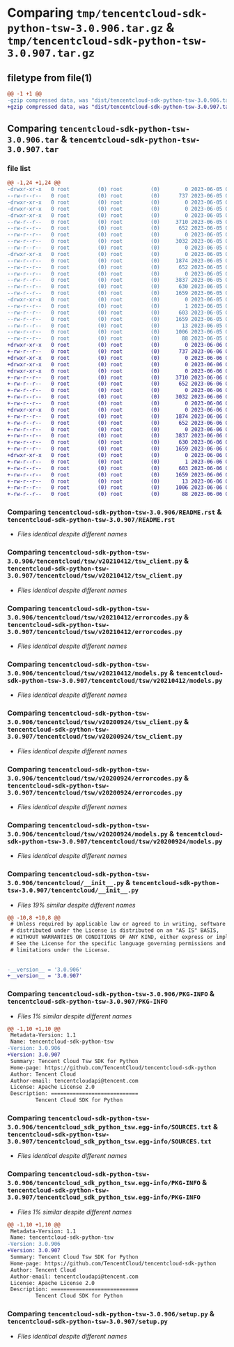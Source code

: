 # Comparing `tmp/tencentcloud-sdk-python-tsw-3.0.906.tar.gz` & `tmp/tencentcloud-sdk-python-tsw-3.0.907.tar.gz`

## filetype from file(1)

```diff
@@ -1 +1 @@
-gzip compressed data, was "dist/tencentcloud-sdk-python-tsw-3.0.906.tar", last modified: Mon Jun  5 00:45:52 2023, max compression
+gzip compressed data, was "dist/tencentcloud-sdk-python-tsw-3.0.907.tar", last modified: Tue Jun  6 02:38:35 2023, max compression
```

## Comparing `tencentcloud-sdk-python-tsw-3.0.906.tar` & `tencentcloud-sdk-python-tsw-3.0.907.tar`

### file list

```diff
@@ -1,24 +1,24 @@
-drwxr-xr-x   0 root         (0) root         (0)        0 2023-06-05 00:45:52.000000 tencentcloud-sdk-python-tsw-3.0.906/
--rw-r--r--   0 root         (0) root         (0)      737 2023-06-05 00:45:52.000000 tencentcloud-sdk-python-tsw-3.0.906/README.rst
-drwxr-xr-x   0 root         (0) root         (0)        0 2023-06-05 00:45:52.000000 tencentcloud-sdk-python-tsw-3.0.906/tencentcloud/
-drwxr-xr-x   0 root         (0) root         (0)        0 2023-06-05 00:45:52.000000 tencentcloud-sdk-python-tsw-3.0.906/tencentcloud/tsw/
-drwxr-xr-x   0 root         (0) root         (0)        0 2023-06-05 00:45:52.000000 tencentcloud-sdk-python-tsw-3.0.906/tencentcloud/tsw/v20210412/
--rw-r--r--   0 root         (0) root         (0)     3710 2023-06-05 00:45:52.000000 tencentcloud-sdk-python-tsw-3.0.906/tencentcloud/tsw/v20210412/tsw_client.py
--rw-r--r--   0 root         (0) root         (0)      652 2023-06-05 00:45:52.000000 tencentcloud-sdk-python-tsw-3.0.906/tencentcloud/tsw/v20210412/errorcodes.py
--rw-r--r--   0 root         (0) root         (0)        0 2023-06-05 00:45:52.000000 tencentcloud-sdk-python-tsw-3.0.906/tencentcloud/tsw/v20210412/__init__.py
--rw-r--r--   0 root         (0) root         (0)     3032 2023-06-05 00:45:52.000000 tencentcloud-sdk-python-tsw-3.0.906/tencentcloud/tsw/v20210412/models.py
--rw-r--r--   0 root         (0) root         (0)        0 2023-06-05 00:45:52.000000 tencentcloud-sdk-python-tsw-3.0.906/tencentcloud/tsw/__init__.py
-drwxr-xr-x   0 root         (0) root         (0)        0 2023-06-05 00:45:52.000000 tencentcloud-sdk-python-tsw-3.0.906/tencentcloud/tsw/v20200924/
--rw-r--r--   0 root         (0) root         (0)     1874 2023-06-05 00:45:52.000000 tencentcloud-sdk-python-tsw-3.0.906/tencentcloud/tsw/v20200924/tsw_client.py
--rw-r--r--   0 root         (0) root         (0)      652 2023-06-05 00:45:52.000000 tencentcloud-sdk-python-tsw-3.0.906/tencentcloud/tsw/v20200924/errorcodes.py
--rw-r--r--   0 root         (0) root         (0)        0 2023-06-05 00:45:52.000000 tencentcloud-sdk-python-tsw-3.0.906/tencentcloud/tsw/v20200924/__init__.py
--rw-r--r--   0 root         (0) root         (0)     3837 2023-06-05 00:45:52.000000 tencentcloud-sdk-python-tsw-3.0.906/tencentcloud/tsw/v20200924/models.py
--rw-r--r--   0 root         (0) root         (0)      630 2023-06-05 00:45:52.000000 tencentcloud-sdk-python-tsw-3.0.906/tencentcloud/__init__.py
--rw-r--r--   0 root         (0) root         (0)     1659 2023-06-05 00:45:52.000000 tencentcloud-sdk-python-tsw-3.0.906/PKG-INFO
-drwxr-xr-x   0 root         (0) root         (0)        0 2023-06-05 00:45:52.000000 tencentcloud-sdk-python-tsw-3.0.906/tencentcloud_sdk_python_tsw.egg-info/
--rw-r--r--   0 root         (0) root         (0)        1 2023-06-05 00:45:52.000000 tencentcloud-sdk-python-tsw-3.0.906/tencentcloud_sdk_python_tsw.egg-info/dependency_links.txt
--rw-r--r--   0 root         (0) root         (0)      603 2023-06-05 00:45:52.000000 tencentcloud-sdk-python-tsw-3.0.906/tencentcloud_sdk_python_tsw.egg-info/SOURCES.txt
--rw-r--r--   0 root         (0) root         (0)     1659 2023-06-05 00:45:52.000000 tencentcloud-sdk-python-tsw-3.0.906/tencentcloud_sdk_python_tsw.egg-info/PKG-INFO
--rw-r--r--   0 root         (0) root         (0)       13 2023-06-05 00:45:52.000000 tencentcloud-sdk-python-tsw-3.0.906/tencentcloud_sdk_python_tsw.egg-info/top_level.txt
--rw-r--r--   0 root         (0) root         (0)     1006 2023-06-05 00:45:52.000000 tencentcloud-sdk-python-tsw-3.0.906/setup.py
--rw-r--r--   0 root         (0) root         (0)       88 2023-06-05 00:45:52.000000 tencentcloud-sdk-python-tsw-3.0.906/setup.cfg
+drwxr-xr-x   0 root         (0) root         (0)        0 2023-06-06 02:38:35.000000 tencentcloud-sdk-python-tsw-3.0.907/
+-rw-r--r--   0 root         (0) root         (0)      737 2023-06-06 02:38:35.000000 tencentcloud-sdk-python-tsw-3.0.907/README.rst
+drwxr-xr-x   0 root         (0) root         (0)        0 2023-06-06 02:38:35.000000 tencentcloud-sdk-python-tsw-3.0.907/tencentcloud/
+drwxr-xr-x   0 root         (0) root         (0)        0 2023-06-06 02:38:35.000000 tencentcloud-sdk-python-tsw-3.0.907/tencentcloud/tsw/
+drwxr-xr-x   0 root         (0) root         (0)        0 2023-06-06 02:38:35.000000 tencentcloud-sdk-python-tsw-3.0.907/tencentcloud/tsw/v20210412/
+-rw-r--r--   0 root         (0) root         (0)     3710 2023-06-06 02:38:35.000000 tencentcloud-sdk-python-tsw-3.0.907/tencentcloud/tsw/v20210412/tsw_client.py
+-rw-r--r--   0 root         (0) root         (0)      652 2023-06-06 02:38:35.000000 tencentcloud-sdk-python-tsw-3.0.907/tencentcloud/tsw/v20210412/errorcodes.py
+-rw-r--r--   0 root         (0) root         (0)        0 2023-06-06 02:38:35.000000 tencentcloud-sdk-python-tsw-3.0.907/tencentcloud/tsw/v20210412/__init__.py
+-rw-r--r--   0 root         (0) root         (0)     3032 2023-06-06 02:38:35.000000 tencentcloud-sdk-python-tsw-3.0.907/tencentcloud/tsw/v20210412/models.py
+-rw-r--r--   0 root         (0) root         (0)        0 2023-06-06 02:38:35.000000 tencentcloud-sdk-python-tsw-3.0.907/tencentcloud/tsw/__init__.py
+drwxr-xr-x   0 root         (0) root         (0)        0 2023-06-06 02:38:35.000000 tencentcloud-sdk-python-tsw-3.0.907/tencentcloud/tsw/v20200924/
+-rw-r--r--   0 root         (0) root         (0)     1874 2023-06-06 02:38:35.000000 tencentcloud-sdk-python-tsw-3.0.907/tencentcloud/tsw/v20200924/tsw_client.py
+-rw-r--r--   0 root         (0) root         (0)      652 2023-06-06 02:38:35.000000 tencentcloud-sdk-python-tsw-3.0.907/tencentcloud/tsw/v20200924/errorcodes.py
+-rw-r--r--   0 root         (0) root         (0)        0 2023-06-06 02:38:35.000000 tencentcloud-sdk-python-tsw-3.0.907/tencentcloud/tsw/v20200924/__init__.py
+-rw-r--r--   0 root         (0) root         (0)     3837 2023-06-06 02:38:35.000000 tencentcloud-sdk-python-tsw-3.0.907/tencentcloud/tsw/v20200924/models.py
+-rw-r--r--   0 root         (0) root         (0)      630 2023-06-06 02:38:35.000000 tencentcloud-sdk-python-tsw-3.0.907/tencentcloud/__init__.py
+-rw-r--r--   0 root         (0) root         (0)     1659 2023-06-06 02:38:35.000000 tencentcloud-sdk-python-tsw-3.0.907/PKG-INFO
+drwxr-xr-x   0 root         (0) root         (0)        0 2023-06-06 02:38:35.000000 tencentcloud-sdk-python-tsw-3.0.907/tencentcloud_sdk_python_tsw.egg-info/
+-rw-r--r--   0 root         (0) root         (0)        1 2023-06-06 02:38:35.000000 tencentcloud-sdk-python-tsw-3.0.907/tencentcloud_sdk_python_tsw.egg-info/dependency_links.txt
+-rw-r--r--   0 root         (0) root         (0)      603 2023-06-06 02:38:35.000000 tencentcloud-sdk-python-tsw-3.0.907/tencentcloud_sdk_python_tsw.egg-info/SOURCES.txt
+-rw-r--r--   0 root         (0) root         (0)     1659 2023-06-06 02:38:35.000000 tencentcloud-sdk-python-tsw-3.0.907/tencentcloud_sdk_python_tsw.egg-info/PKG-INFO
+-rw-r--r--   0 root         (0) root         (0)       13 2023-06-06 02:38:35.000000 tencentcloud-sdk-python-tsw-3.0.907/tencentcloud_sdk_python_tsw.egg-info/top_level.txt
+-rw-r--r--   0 root         (0) root         (0)     1006 2023-06-06 02:38:35.000000 tencentcloud-sdk-python-tsw-3.0.907/setup.py
+-rw-r--r--   0 root         (0) root         (0)       88 2023-06-06 02:38:35.000000 tencentcloud-sdk-python-tsw-3.0.907/setup.cfg
```

### Comparing `tencentcloud-sdk-python-tsw-3.0.906/README.rst` & `tencentcloud-sdk-python-tsw-3.0.907/README.rst`

 * *Files identical despite different names*

### Comparing `tencentcloud-sdk-python-tsw-3.0.906/tencentcloud/tsw/v20210412/tsw_client.py` & `tencentcloud-sdk-python-tsw-3.0.907/tencentcloud/tsw/v20210412/tsw_client.py`

 * *Files identical despite different names*

### Comparing `tencentcloud-sdk-python-tsw-3.0.906/tencentcloud/tsw/v20210412/errorcodes.py` & `tencentcloud-sdk-python-tsw-3.0.907/tencentcloud/tsw/v20210412/errorcodes.py`

 * *Files identical despite different names*

### Comparing `tencentcloud-sdk-python-tsw-3.0.906/tencentcloud/tsw/v20210412/models.py` & `tencentcloud-sdk-python-tsw-3.0.907/tencentcloud/tsw/v20210412/models.py`

 * *Files identical despite different names*

### Comparing `tencentcloud-sdk-python-tsw-3.0.906/tencentcloud/tsw/v20200924/tsw_client.py` & `tencentcloud-sdk-python-tsw-3.0.907/tencentcloud/tsw/v20200924/tsw_client.py`

 * *Files identical despite different names*

### Comparing `tencentcloud-sdk-python-tsw-3.0.906/tencentcloud/tsw/v20200924/errorcodes.py` & `tencentcloud-sdk-python-tsw-3.0.907/tencentcloud/tsw/v20200924/errorcodes.py`

 * *Files identical despite different names*

### Comparing `tencentcloud-sdk-python-tsw-3.0.906/tencentcloud/tsw/v20200924/models.py` & `tencentcloud-sdk-python-tsw-3.0.907/tencentcloud/tsw/v20200924/models.py`

 * *Files identical despite different names*

### Comparing `tencentcloud-sdk-python-tsw-3.0.906/tencentcloud/__init__.py` & `tencentcloud-sdk-python-tsw-3.0.907/tencentcloud/__init__.py`

 * *Files 19% similar despite different names*

```diff
@@ -10,8 +10,8 @@
 # Unless required by applicable law or agreed to in writing, software
 # distributed under the License is distributed on an "AS IS" BASIS,
 # WITHOUT WARRANTIES OR CONDITIONS OF ANY KIND, either express or implied.
 # See the License for the specific language governing permissions and
 # limitations under the License.
 
 
-__version__ = '3.0.906'
+__version__ = '3.0.907'
```

### Comparing `tencentcloud-sdk-python-tsw-3.0.906/PKG-INFO` & `tencentcloud-sdk-python-tsw-3.0.907/PKG-INFO`

 * *Files 1% similar despite different names*

```diff
@@ -1,10 +1,10 @@
 Metadata-Version: 1.1
 Name: tencentcloud-sdk-python-tsw
-Version: 3.0.906
+Version: 3.0.907
 Summary: Tencent Cloud Tsw SDK for Python
 Home-page: https://github.com/TencentCloud/tencentcloud-sdk-python
 Author: Tencent Cloud
 Author-email: tencentcloudapi@tencent.com
 License: Apache License 2.0
 Description: ============================
         Tencent Cloud SDK for Python
```

### Comparing `tencentcloud-sdk-python-tsw-3.0.906/tencentcloud_sdk_python_tsw.egg-info/SOURCES.txt` & `tencentcloud-sdk-python-tsw-3.0.907/tencentcloud_sdk_python_tsw.egg-info/SOURCES.txt`

 * *Files identical despite different names*

### Comparing `tencentcloud-sdk-python-tsw-3.0.906/tencentcloud_sdk_python_tsw.egg-info/PKG-INFO` & `tencentcloud-sdk-python-tsw-3.0.907/tencentcloud_sdk_python_tsw.egg-info/PKG-INFO`

 * *Files 1% similar despite different names*

```diff
@@ -1,10 +1,10 @@
 Metadata-Version: 1.1
 Name: tencentcloud-sdk-python-tsw
-Version: 3.0.906
+Version: 3.0.907
 Summary: Tencent Cloud Tsw SDK for Python
 Home-page: https://github.com/TencentCloud/tencentcloud-sdk-python
 Author: Tencent Cloud
 Author-email: tencentcloudapi@tencent.com
 License: Apache License 2.0
 Description: ============================
         Tencent Cloud SDK for Python
```

### Comparing `tencentcloud-sdk-python-tsw-3.0.906/setup.py` & `tencentcloud-sdk-python-tsw-3.0.907/setup.py`

 * *Files identical despite different names*

